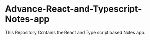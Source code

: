 # Advance-React-and-Typescript-Notes-app
This Repository Contains the React and Type script based Notes app.
